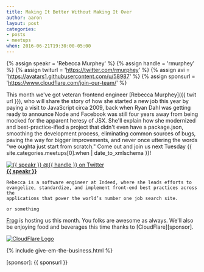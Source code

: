 ```yaml
---
title: Making It Better Without Making It Over
author: aaron
layout: post
categories:
- posts
- meetups
when: 2016-06-21T19:30:00-05:00
---
```


{% assign speakr = 'Rebecca Murphey' %}
{% assign handle = 'rmurphey' %}
{% assign twiturl = 'https://twitter.com/rmurphey' %}
{% assign avi = 'https://avatars1.githubusercontent.com/u/58987' %}
{% assign sponsurl = 'https://www.cloudflare.com/join-our-team/' %}

This month we've got veteran frontend engineer [Rebecca Murphey]({{ twit url }}), who will share the story of how she started a new job this year by paying a visit to JavaScript circa 2009, back when Ryan Dahl was getting ready to announce Node and Facebook was still four years away from being mocked for the apparent heresy of JSX. She'll explain how she modernized and best-practice-ified a project that didn't even have a package.json, smoothing the development process, eliminating common sources of bugs, paving the way for bigger improvements, and never once uttering the words "we oughta just start from scratch." Come out and join us next Tuesday <x-date>{{ site.categories.meetups[0].when | date_to_xmlschema }}</x-date>!

<div class="media-object speaker-bio">
  <a href="{{ twiturl }}">
    <img alt="{{ speakr }} @{{ handle }} on Twitter" src="{{ avi }}" />
  </a>
  <div>
    <a href="{{ twiturl }}"><strong>{{ speakr }}</strong></a>

    Rebecca is a software engineer at Indeed, where she leads efforts to
    evangelize, standardize, and implement front-end best practices across the
    applications that power the world’s number one job search site.

    or something
  </div>
</div>

[Frog][] is hosting us this month. You folks are awesome as always. We'll also be enjoying food and beverages this time thanks to [CloudFlare][sponsor].

<div class="sponsor-logo">
  <a href="{{ sponsurl }}">
    <img src="https://upload.wikimedia.org/wikipedia/commons/thumb/9/9e/Cloudflare-logo-horizontal.svg/800px-Cloudflare-logo-horizontal.svg.png" alt="CloudFlare Logo" />
  </a>
</div>

{% include give-em-the-business.html %}

[Frog]: https://www.frogdesign.com/contact/austin.html
[sponsor]: {{ sponsurl }}
